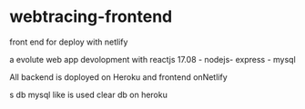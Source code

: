 # webtracing-frontend
front end for deploy with netlify

a evolute web app devolopment with reactjs 17.08 - nodejs- express - mysql 

All backend is doployed on Heroku and frontend onNetlify

s db mysql like is used clear db on heroku


